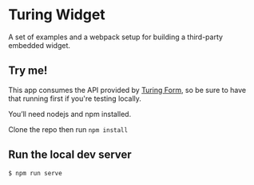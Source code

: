 # Turing Widget

A set of examples and a webpack setup for building a third-party embedded widget.

## Try me!

This app consumes the API provided by [Turing Form](https://github.com/paulca/turing-form), so be sure
to have that running first if you're testing locally.

You’ll need nodejs and npm installed.

Clone the repo then run `npm install`

## Run the local dev server

```
$ npm run serve
```
